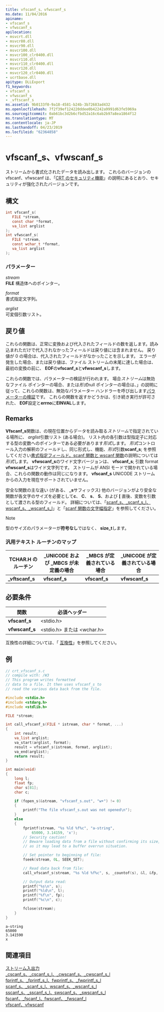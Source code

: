 ```yaml
---
title: vfscanf_s、vfwscanf_s
ms.date: 11/04/2016
apiname:
- vfscanf_s
- vfwscanf_s
apilocation:
- msvcrt.dll
- msvcr80.dll
- msvcr90.dll
- msvcr100.dll
- msvcr100_clr0400.dll
- msvcr110.dll
- msvcr110_clr0400.dll
- msvcr120.dll
- msvcr120_clr0400.dll
- ucrtbase.dll
apitype: DLLExport
f1_keywords:
- vfscanf_s
- vfwscanf_s
- _vftscanf_s
ms.assetid: 9b0133f0-9a18-4581-b24b-3b72683ad432
ms.openlocfilehash: 7f2f39ef124220ddee0b42242a9991d63fe5969a
ms.sourcegitcommit: 0ab61bc3d2b6cfbd52a16c6ab2b97a8ea1864f12
ms.translationtype: MT
ms.contentlocale: ja-JP
ms.lasthandoff: 04/23/2019
ms.locfileid: "62364858"
---
```

# <a name="vfscanfs-vfwscanfs"></a>vfscanf_s、vfwscanf_s

ストリームから書式化されたデータを読み出します。 これらのバージョンの vfscanf、vfwscanf は、「[CRT のセキュリティ機能](../../c-runtime-library/security-features-in-the-crt.md)」の説明にあるとおり、セキュリティが強化されたバージョンです。

## <a name="syntax"></a>構文

```C
int vfscanf_s(
   FILE *stream,
   const char *format,
   va_list arglist
);
int vfwscanf_s(
   FILE *stream,
   const wchar_t *format,
   va_list arglist
);
```

### <a name="parameters"></a>パラメーター

*stream*<br/>
**FILE** 構造体へのポインター。

*format*<br/>
書式指定文字列。

*arglist*<br/>
可変個引数リスト。

## <a name="return-value"></a>戻り値

これらの関数は、正常に変換および代入されたフィールドの数を返します。読み込まれただけで代入されなかったフィールドは戻り値には含まれません。 戻り値が 0 の場合は、代入されたフィールドがなかったことを示します。 エラーが発生した場合、または戻り値は、ファイル ストリームの末尾に達した場合は、最初の変換の前に、 **EOF**の**vfscanf_s**と**vfwscanf_s**します。

これらの関数では、パラメーターの検証が行われます。 場合*ストリーム*は無効なファイル ポインターの場合、または*形式*null ポインターの場合は、」の説明に従って、これらの関数は、無効なパラメーター ハンドラーを呼び出します[パラメーターの検証](../../c-runtime-library/parameter-validation.md)です。 これらの関数を返すかどうかは、引き続き実行が許可された、 **EOF**設定と**errno**に**EINVAL**します。

## <a name="remarks"></a>Remarks

**Vfscanf_s**関数は、の現在位置からデータを読み取る*ストリーム*で指定されている場所に、 *arglist*引数リスト (ある場合)。 リスト内の各引数は型指定子に対応する型の変数へのポインターである必要があります*形式*します。 *形式*コントロール入力の解釈のフィールドし、同じ形式し、機能、*形式*引数**scanf_s**; を参照してください[書式指定フィールド。scanf 関数と wscanf 関数](../../c-runtime-library/format-specification-fields-scanf-and-wscanf-functions.md)の説明については*形式*します。 **vfwscanf_s**のワイド文字バージョンは、 **vfscanf_s**; 引数 format **vfwscanf_s**はワイド文字列です。 ストリームが ANSI モードで開かれている場合、これらの関数の動作は同じになります。 **vfscanf_s** UNICODE ストリームからの入力を現在サポートされていません。

安全な関数の主な違い (がある、 **_s**サフィックス) 他のバージョンがより安全な関数が各文字のサイズを必要として**c**、 **C**、 **s**、 **S**、および **[** 直後、変数を引数として渡される型のフィールド。 詳細については、「[scanf_s、_scanf_s_l、wscanf_s、_wscanf_s_l](scanf-s-scanf-s-l-wscanf-s-wscanf-s-l.md)」と「[scanf 関数の文字幅指定](../../c-runtime-library/scanf-width-specification.md)」を参照してください。

> [!NOTE]
> 型のサイズのパラメーターが**符号なし**ではなく、 **size_t**します。

### <a name="generic-text-routine-mappings"></a>汎用テキスト ルーチンのマップ

|TCHAR.H のルーチン|_UNICODE および _MBCS が未定義の場合|_MBCS が定義されている場合|_UNICODE が定義されている場合|
|---------------------|------------------------------------|--------------------|-----------------------|
|**_vftscanf_s**|**vfscanf_s**|**vfscanf_s**|**vfwscanf_s**|

## <a name="requirements"></a>必要条件

|関数|必須ヘッダー|
|--------------|---------------------|
|**vfscanf_s**|\<stdio.h>|
|**vfwscanf_s**|\<stdio.h> または \<wchar.h>|

互換性の詳細については、「 [互換性](../../c-runtime-library/compatibility.md)」を参照してください。

## <a name="example"></a>例

```C
// crt_vfscanf_s.c
// compile with: /W3
// This program writes formatted
// data to a file. It then uses vfscanf_s to
// read the various data back from the file.

#include <stdio.h>
#include <stdarg.h>
#include <stdlib.h>

FILE *stream;

int call_vfscanf_s(FILE * istream, char * format, ...)
{
    int result;
    va_list arglist;
    va_start(arglist, format);
    result = vfscanf_s(istream, format, arglist);
    va_end(arglist);
    return result;
}

int main(void)
{
    long l;
    float fp;
    char s[81];
    char c;

    if (fopen_s(&stream, "vfscanf_s.out", "w+") != 0)
    {
        printf("The file vfscanf_s.out was not opened\n");
    }
    else
    {
        fprintf(stream, "%s %ld %f%c", "a-string",
            65000, 3.14159, 'x');
        // Security caution!
        // Beware loading data from a file without confirming its size,
        // as it may lead to a buffer overrun situation.

        // Set pointer to beginning of file:
        fseek(stream, 0L, SEEK_SET);

        // Read data back from file:
        call_vfscanf_s(stream, "%s %ld %f%c", s, _countof(s), &l, &fp, &c, 1);

        // Output data read:
        printf("%s\n", s);
        printf("%ld\n", l);
        printf("%f\n", fp);
        printf("%c\n", c);

        fclose(stream);
    }
}
```

```Output
a-string
65000
3.141590
x
```

## <a name="see-also"></a>関連項目

[ストリーム入出力](../../c-runtime-library/stream-i-o.md)<br/>
[_cscanf_s、_cscanf_s_l、_cwscanf_s、_cwscanf_s_l](cscanf-s-cscanf-s-l-cwscanf-s-cwscanf-s-l.md)<br/>
[fprintf_s、_fprintf_s_l、fwprintf_s、_fwprintf_s_l](fprintf-s-fprintf-s-l-fwprintf-s-fwprintf-s-l.md)<br/>
[scanf_s、_scanf_s_l、wscanf_s、_wscanf_s_l](scanf-s-scanf-s-l-wscanf-s-wscanf-s-l.md)<br/>
[sscanf_s、_sscanf_s_l、swscanf_s、_swscanf_s_l](sscanf-s-sscanf-s-l-swscanf-s-swscanf-s-l.md)<br/>
[fscanf、_fscanf_l、fwscanf、_fwscanf_l](fscanf-fscanf-l-fwscanf-fwscanf-l.md)<br/>
[vfscanf、vfwscanf](vfscanf-vfwscanf.md)<br/>
